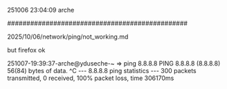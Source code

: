 251006
23:04:09
arche


###############################################

2025/10/06/network/ping/not_working.md

but firefox ok

251007-19:39:37-arche@yduseche-~
=> ping 8.8.8.8
PING 8.8.8.8 (8.8.8.8) 56(84) bytes of data.
^C
--- 8.8.8.8 ping statistics ---
300 packets transmitted, 0 received, 100% packet loss, time 306170ms

